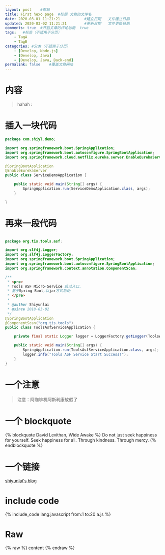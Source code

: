 ```yaml
---
layout: post	#布局	
title: First hexo page	#标题	文章的文件名
date: 2020-03-01 11:21:21       	#建立日期	文件建立日期
updated: 2020-03-02 11:21:21        #更新日期	文件更新日期
comments: true	#开启文章的评论功能	true
tags:	#标签（不适用于分页）	
    - TagA
    - TagB
categories:	#分类（不适用于分页）	
    - [Develop, Node.js]
    - [Develop, Java]
    - [Develop, Java, Back-end]
permalink: false	#覆盖文章网址	
---
```


# 内容
> hahah : 


# 插入一块代码

``` java
package com.shiyl.demo;

import org.springframework.boot.SpringApplication;
import org.springframework.boot.autoconfigure.SpringBootApplication;
import org.springframework.cloud.netflix.eureka.server.EnableEurekaServer;

@SpringBootApplication
@EnableEurekaServer
public class ServiceDemoApplication {

    public static void main(String[] args) {
        SpringApplication.run(ServiceDemoApplication.class, args);
    }

}
```

# 再来一段代码

``` java ToolsAsfServiceApplication.java https://gitee.com/shiyunlai/TTT/blob/master/tools-asf-service/src/main/java/org/tis/tools/asf/ToolsAsfServiceApplication.java github

package org.tis.tools.asf;

import org.slf4j.Logger;
import org.slf4j.LoggerFactory;
import org.springframework.boot.SpringApplication;
import org.springframework.boot.autoconfigure.SpringBootApplication;
import org.springframework.context.annotation.ComponentScan;

/**
 * <pre>
 * Tools ASF Micro-Service 启动入口.
 * 基于Spring Boot,以jar方式启动
 * </pre>
 *
 * @author Shiyunlai
 * @since 2018-03-02
 */
@SpringBootApplication
@ComponentScan("org.tis.tools")
public class ToolsAsfServiceApplication {

    private final static Logger logger = LoggerFactory.getLogger(ToolsAsfServiceApplication.class);

    public static void main(String[] args) {
        SpringApplication.run(ToolsAsfServiceApplication.class, args);
        logger.info("Tools ASF Service Start Success!");
    }
}

```

# 一个注意

>注意：阿咖啡机阿斯利康放假了

# 一个 blockquote

{% blockquote David Levithan, Wide Awake %}
Do not just seek happiness for yourself. Seek happiness for all. Through kindness. Through mercy.
{% endblockquote %}

# 一个链接

[shiyunlai's blog](http://shiyunlai.github.io)

# include code

{% include_code lang:javascript from:1 to:20 a.js %}


# Raw

{% raw %}
content
{% endraw %}
